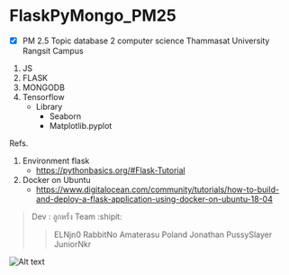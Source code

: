 # FlaskPyMongo_PM25
- [x] PM 2.5 Topic database 2 computer science Thammasat University Rangsit Campus

1. JS
2. FLASK
3. MONGODB
4. Tensorflow
   - Library
     - Seaborn
     - Matplotlib.pyplot

Refs.
1. Environment flask
   - https://pythonbasics.org/#Flask-Tutorial
2. Docker on Ubuntu
   - https://www.digitalocean.com/community/tutorials/how-to-build-and-deploy-a-flask-application-using-docker-on-ubuntu-18-04
   
>Dev : ลูกหรั่ง Team :shipit:
>>ELNjn0
>>RabbitNo
>>Amaterasu
>>Poland
>>Jonathan
>>PussySlayer
>>JuniorNkr

![Alt text](https://sv1.picz.in.th/images/2020/12/19/jrY9TP.png)
